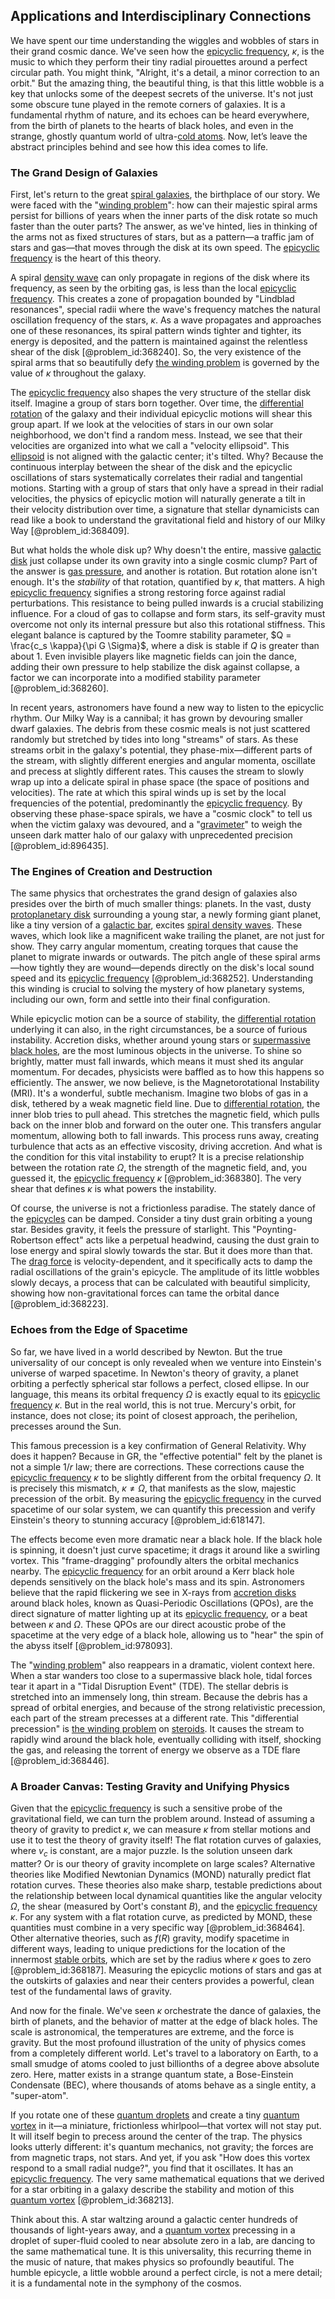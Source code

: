 ## Applications and Interdisciplinary Connections

We have spent our time understanding the wiggles and wobbles of stars in their grand cosmic dance. We've seen how the [epicyclic frequency](@article_id:158184), $\kappa$, is the music to which they perform their tiny radial pirouettes around a perfect circular path. You might think, "Alright, it's a detail, a minor correction to an orbit." But the amazing thing, the beautiful thing, is that this little wobble is a key that unlocks some of the deepest secrets of the universe. It's not just some obscure tune played in the remote corners of galaxies. It is a fundamental rhythm of nature, and its echoes can be heard everywhere, from the birth of planets to the hearts of black holes, and even in the strange, ghostly quantum world of ultra-[cold atoms](@article_id:143598). Now, let’s leave the abstract principles behind and see how this idea comes to life.

### The Grand Design of Galaxies

First, let's return to the great [spiral galaxies](@article_id:161543), the birthplace of our story. We were faced with the "[winding problem](@article_id:161107)": how can their majestic spiral arms persist for billions of years when the inner parts of the disk rotate so much faster than the outer parts? The answer, as we've hinted, lies in thinking of the arms not as fixed structures of stars, but as a pattern—a traffic jam of stars and gas—that moves through the disk at its own speed. The [epicyclic frequency](@article_id:158184) is the heart of this theory.

A spiral [density wave](@article_id:199256) can only propagate in regions of the disk where its frequency, as seen by the orbiting gas, is less than the local [epicyclic frequency](@article_id:158184). This creates a zone of propagation bounded by "Lindblad resonances", special radii where the wave's frequency matches the natural oscillation frequency of the stars, $\kappa$. As a wave propagates and approaches one of these resonances, its spiral pattern winds tighter and tighter, its energy is deposited, and the pattern is maintained against the relentless shear of the disk [@problem_id:368240]. So, the very existence of the spiral arms that so beautifully defy [the winding problem](@article_id:159495) is governed by the value of $\kappa$ throughout the galaxy.

The [epicyclic frequency](@article_id:158184) also shapes the very structure of the stellar disk itself. Imagine a group of stars born together. Over time, the [differential rotation](@article_id:160565) of the galaxy and their individual epicyclic motions will shear this group apart. If we look at the velocities of stars in our own solar neighborhood, we don't find a random mess. Instead, we see that their velocities are organized into what we call a "velocity ellipsoid". This [ellipsoid](@article_id:165317) is not aligned with the galactic center; it's tilted. Why? Because the continuous interplay between the shear of the disk and the epicyclic oscillations of stars systematically correlates their radial and tangential motions. Starting with a group of stars that only have a spread in their radial velocities, the physics of epicyclic motion will naturally generate a tilt in their velocity distribution over time, a signature that stellar dynamicists can read like a book to understand the gravitational field and history of our Milky Way [@problem_id:368409].

But what holds the whole disk up? Why doesn't the entire, massive [galactic disk](@article_id:158130) just collapse under its own gravity into a single cosmic clump? Part of the answer is [gas pressure](@article_id:140203), and another is rotation. But rotation alone isn't enough. It's the *stability* of that rotation, quantified by $\kappa$, that matters. A high [epicyclic frequency](@article_id:158184) signifies a strong restoring force against radial perturbations. This resistance to being pulled inwards is a crucial stabilizing influence. For a cloud of gas to collapse and form stars, its self-gravity must overcome not only its internal pressure but also this rotational stiffness. This elegant balance is captured by the Toomre stability parameter, $Q = \frac{c_s \kappa}{\pi G \Sigma}$, where a disk is stable if $Q$ is greater than about 1. Even invisible players like magnetic fields can join the dance, adding their own pressure to help stabilize the disk against collapse, a factor we can incorporate into a modified stability parameter [@problem_id:368260].

In recent years, astronomers have found a new way to listen to the epicyclic rhythm. Our Milky Way is a cannibal; it has grown by devouring smaller dwarf galaxies. The debris from these cosmic meals is not just scattered randomly but stretched by tides into long "streams" of stars. As these streams orbit in the galaxy's potential, they phase-mix—different parts of the stream, with slightly different energies and angular momenta, oscillate and precess at slightly different rates. This causes the stream to slowly wrap up into a delicate spiral in phase space (the space of positions and velocities). The rate at which this spiral winds up is set by the local frequencies of the potential, predominantly the [epicyclic frequency](@article_id:158184). By observing these phase-space spirals, we have a "cosmic clock" to tell us when the victim galaxy was devoured, and a "[gravimeter](@article_id:268483)" to weigh the unseen dark matter halo of our galaxy with unprecedented precision [@problem_id:896435].

### The Engines of Creation and Destruction

The same physics that orchestrates the grand design of galaxies also presides over the birth of much smaller things: planets. In the vast, dusty [protoplanetary disk](@article_id:157566) surrounding a young star, a newly forming giant planet, like a tiny version of a [galactic bar](@article_id:157474), excites [spiral density waves](@article_id:161052). These waves, which look like a magnificent wake trailing the planet, are not just for show. They carry angular momentum, creating torques that cause the planet to migrate inwards or outwards. The pitch angle of these spiral arms—how tightly they are wound—depends directly on the disk's local sound speed and its [epicyclic frequency](@article_id:158184) [@problem_id:368252]. Understanding this winding is crucial to solving the mystery of how planetary systems, including our own, form and settle into their final configuration.

While epicyclic motion can be a source of stability, the [differential rotation](@article_id:160565) underlying it can also, in the right circumstances, be a source of furious instability. Accretion disks, whether around young stars or [supermassive black holes](@article_id:157302), are the most luminous objects in the universe. To shine so brightly, matter must fall inwards, which means it must shed its angular momentum. For decades, physicists were baffled as to how this happens so efficiently. The answer, we now believe, is the Magnetorotational Instability (MRI). It's a wonderful, subtle mechanism. Imagine two blobs of gas in a disk, tethered by a weak magnetic field line. Due to [differential rotation](@article_id:160565), the inner blob tries to pull ahead. This stretches the magnetic field, which pulls back on the inner blob and forward on the outer one. This transfers angular momentum, allowing both to fall inwards. This process runs away, creating turbulence that acts as an effective viscosity, driving accretion. And what is the condition for this vital instability to erupt? It is a precise relationship between the rotation rate $\Omega$, the strength of the magnetic field, and, you guessed it, the [epicyclic frequency](@article_id:158184) $\kappa$ [@problem_id:368380]. The very shear that defines $\kappa$ is what powers the instability.

Of course, the universe is not a frictionless paradise. The stately dance of the [epicycles](@article_id:168832) can be damped. Consider a tiny dust grain orbiting a young star. Besides gravity, it feels the pressure of starlight. This "Poynting-Robertson effect" acts like a perpetual headwind, causing the dust grain to lose energy and spiral slowly towards the star. But it does more than that. The [drag force](@article_id:275630) is velocity-dependent, and it specifically acts to damp the radial oscillations of the grain's epicycle. The amplitude of its little wobbles slowly decays, a process that can be calculated with beautiful simplicity, showing how non-gravitational forces can tame the orbital dance [@problem_id:368223].

### Echoes from the Edge of Spacetime

So far, we have lived in a world described by Newton. But the true universality of our concept is only revealed when we venture into Einstein's universe of warped spacetime. In Newton's theory of gravity, a planet orbiting a perfectly spherical star follows a perfect, closed ellipse. In our language, this means its orbital frequency $\Omega$ is exactly equal to its [epicyclic frequency](@article_id:158184) $\kappa$. But in the real world, this is not true. Mercury's orbit, for instance, does not close; its point of closest approach, the perihelion, precesses around the Sun.

This famous precession is a key confirmation of General Relativity. Why does it happen? Because in GR, the "effective potential" felt by the planet is not a simple $1/r$ law; there are corrections. These corrections cause the [epicyclic frequency](@article_id:158184) $\kappa$ to be slightly different from the orbital frequency $\Omega$. It is precisely this mismatch, $\kappa \neq \Omega$, that manifests as the slow, majestic precession of the orbit. By measuring the [epicyclic frequency](@article_id:158184) in the curved spacetime of our solar system, we can quantify this precession and verify Einstein's theory to stunning accuracy [@problem_id:618147].

The effects become even more dramatic near a black hole. If the black hole is spinning, it doesn't just curve spacetime; it drags it around like a swirling vortex. This "frame-dragging" profoundly alters the orbital mechanics nearby. The [epicyclic frequency](@article_id:158184) for an orbit around a Kerr black hole depends sensitively on the black hole's mass and its spin. Astronomers believe that the rapid flickering we see in X-rays from [accretion disks](@article_id:159479) around black holes, known as Quasi-Periodic Oscillations (QPOs), are the direct signature of matter lighting up at its [epicyclic frequency](@article_id:158184), or a beat between $\kappa$ and $\Omega$. These QPOs are our direct acoustic probe of the spacetime at the very edge of a black hole, allowing us to "hear" the spin of the abyss itself [@problem_id:978093].

The "[winding problem](@article_id:161107)" also reappears in a dramatic, violent context here. When a star wanders too close to a supermassive black hole, tidal forces tear it apart in a "Tidal Disruption Event" (TDE). The stellar debris is stretched into an immensely long, thin stream. Because the debris has a spread of orbital energies, and because of the strong relativistic precession, each part of the stream precesses at a different rate. This "differential precession" is [the winding problem](@article_id:159495) on [steroids](@article_id:146075). It causes the stream to rapidly wind around the black hole, eventually colliding with itself, shocking the gas, and releasing the torrent of energy we observe as a TDE flare [@problem_id:368446].

### A Broader Canvas: Testing Gravity and Unifying Physics

Given that the [epicyclic frequency](@article_id:158184) is such a sensitive probe of the gravitational field, we can turn the problem around. Instead of assuming a theory of gravity to predict $\kappa$, we can measure $\kappa$ from stellar motions and use it to test the theory of gravity itself! The flat rotation curves of galaxies, where $v_c$ is constant, are a major puzzle. Is the solution unseen dark matter? Or is our theory of gravity incomplete on large scales? Alternative theories like Modified Newtonian Dynamics (MOND) naturally predict flat rotation curves. These theories also make sharp, testable predictions about the relationship between local dynamical quantities like the angular velocity $\Omega$, the shear (measured by Oort's constant $B$), and the [epicyclic frequency](@article_id:158184) $\kappa$. For any system with a flat rotation curve, as predicted by MOND, these quantities must combine in a very specific way [@problem_id:368464]. Other alternative theories, such as $f(R)$ gravity, modify spacetime in different ways, leading to unique predictions for the location of the innermost [stable orbits](@article_id:176585), which are set by the radius where $\kappa$ goes to zero [@problem_id:368187]. Measuring the epicyclic motions of stars and gas at the outskirts of galaxies and near their centers provides a powerful, clean test of the fundamental laws of gravity.

And now for the finale. We've seen $\kappa$ orchestrate the dance of galaxies, the birth of planets, and the behavior of matter at the edge of black holes. The scale is astronomical, the temperatures are extreme, and the force is gravity. But the most profound illustration of the unity of physics comes from a completely different world. Let's travel to a laboratory on Earth, to a small smudge of atoms cooled to just billionths of a degree above absolute zero. Here, matter exists in a strange quantum state, a Bose-Einstein Condensate (BEC), where thousands of atoms behave as a single entity, a "super-atom".

If you rotate one of these [quantum droplets](@article_id:143136) and create a tiny [quantum vortex](@article_id:159523) in it—a miniature, frictionless whirlpool—that vortex will not stay put. It will itself begin to precess around the center of the trap. The physics looks utterly different: it's quantum mechanics, not gravity; the forces are from magnetic traps, not stars. And yet, if you ask "How does this vortex respond to a small radial nudge?", you find that it oscillates. It has an [epicyclic frequency](@article_id:158184). The very same mathematical equations that we derived for a star orbiting in a galaxy describe the stability and motion of this [quantum vortex](@article_id:159523) [@problem_id:368213].

Think about this. A star waltzing around a galactic center hundreds of thousands of light-years away, and a [quantum vortex](@article_id:159523) precessing in a droplet of super-fluid cooled to near absolute zero in a lab, are dancing to the same mathematical tune. It is this universality, this recurring theme in the music of nature, that makes physics so profoundly beautiful. The humble epicycle, a little wobble around a perfect circle, is not a mere detail; it is a fundamental note in the symphony of the cosmos.